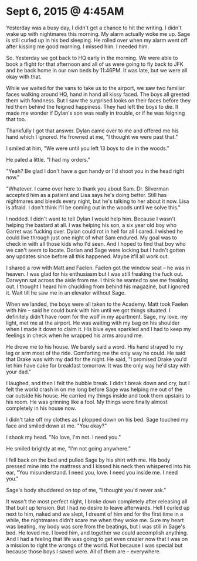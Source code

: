 # Sept 6, 2015 @ 4:45AM

Yesterday was a busy day, I didn't get a chance to hit the writing.  I didn't wake up with nightmares this morning.  My alarm actually woke me up.  Sage is still curled up in his bed sleeping.  He rolled over when my alarm went off after kissing me good morning.  I missed him.  I needed him.

So.  Yesterday we got back to HQ early in the morning.  We were able to book a flight for that afternoon and all of us were going to fly back to JFK and be back home in our own beds by 11:46PM.  It was late, but we were all okay with that.

While we waited for the vans to take us to the airport, we saw two familiar faces walking around HQ, hand in hand all kissy faced.  The boys all greeted them with fondness.  But I saw the surprised looks on their faces before they hid them behind the feigned happiness.  They had left the boys to die.  It made me wonder if Dylan's son was really in trouble, or if he was feigning that too.

Thankfully I got that answer.  Dylan came over to me and offered me his hand which I ignored.  He frowned at me, "I thought we were past that."

I smiled at him, "We were until you left 13 boys to die in the woods."

He paled a little.  "I had my orders."

"Yeah?  Be glad I don't have a gun handy or I'd shoot you in the head right now."

"Whatever.  I came over here to thank you about Sam.  Dr. Silverman accepted him as a patient and Lisa says he's doing better.  Still has nightmares and bleeds every night, but he's talking to her about it now.  Lisa is afraid.  I don't think I'll be coming out in the woods until we solve this."

I nodded.  I didn't want to tell Dylan I would help him.  Because I wasn't helping the bastard at all.  I was helping his son, a six year old boy who Garret was fucking over.  Dylan could rot in hell for all I cared.  I wished he could live through just one night of what Sam endured.  My goal was to check in with all those kids who I'd seen.  And I hoped to find that boy who we can't seem to locate.  Dorian and Sage were locking but I hadn't gotten any updates since before all this happened.  Maybe it'll all work out.

I shared a row with Matt and Faelen.  Faelen got the window seat – he was in heaven.  I was glad for his enthusiasm but I was still freaking the fuck out. Darwynn sat across the aisle from me.  I think he wanted to see me freaking out.  I thought I heard him chuckling from behind his magazine, but I ignored it.  Wait till he saw me in an elevator without Sage.

When we landed, the boys were all taken to the Academy.  Matt took Faelen with him – said he could bunk with him until we got things situated.  I definitely didn't have room for the wolf in my apartment.  Sage, my love, my light, met me at the airport.  He was waiting with my bag on his shoulder when I made it down to claim it.  His blue eyes sparkled and I had to keep my feelings in check when he wrapped his arms around me.  

He drove me to his house. We barely said a word.  His hand strayed to my leg or arm most of the ride.  Comforting me the only way he could.  He said that Drake was with my dad for the night.  He said, "I promised Drake you'd let him have cake for breakfast tomorrow.  It was the only way he'd stay with your dad."

I laughed, and then I felt the bubble break.  I didn't break down and cry, but I felt the world crash in on me long before Sage was helping me out of the car outside his house.  He carried my things inside and took them upstairs to his room.  He was grinning like a fool.  My things were finally almost completely in his house now.  

I didn't take off my clothes as I plopped down on his bed.  Sage touched my face and smiled down at me.  "You okay?"

I shook my head.  "No love, I'm not.  I need you."

He smiled brightly at me, "I'm not going anywhere."

I fell back on the bed and pulled Sage by his shirt with me.  His body pressed mine into the mattress and I kissed his neck then whispered into his ear, "You misunderstand.  I need you, love.  I need you inside me.  I need you."  

Sage's body shuddered on top of me, "I thought you'd never ask."

It wasn't the most perfect night, I broke down completely after releasing all that built up tension.  But I had no desire to leave afterwards.  Hell I curled up next to him, naked and we slept, I dreamt of him and for the first time in a while, the nightmares didn't scare me when they woke me.  Sure my heart was beating, my body was sore from the beatings, but I was still in Sage's bed.  He loved me.  I loved him, and together we could accomplish anything.  And I had a feeling that life was going to get even crazier now that I was on a mission to right the wrongs of the world.  Not because I was special but because those boys I saved were.  All of them are – everywhere.

